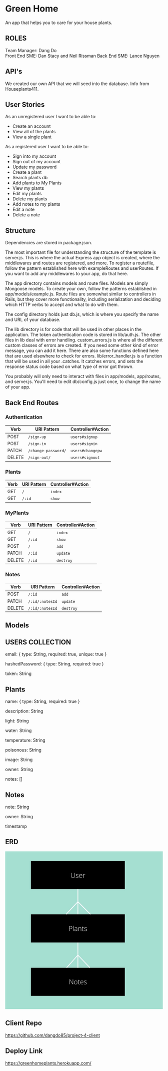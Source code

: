 # Green Home

An app that helps you to care for your house plants.

## ROLES

Team Manager: Dang Do  
Front End SME:  Dan Stacy and Neil Rissman
Back End SME: Lance Nguyen

## API's

We created our own API that we will seed into the database. Info from Houseplants411. 

## User Stories

As an unregistered user I want to be able to:
  - Create an account
  - View all of the plants
  - View a single plant

As a registered user I want to be able to:
  - Sign into my account
  - Sign out of my account
  - Update my password
  - Create a plant
  - Search plants db
  - Add plants to My Plants
  - View my plants
  - Edit my plants
  - Delete my plants
  - Add notes to my plants
  - Edit a note
  - Delete a note

## Structure

Dependencies are stored in package.json.

The most important file for understanding the structure of the template is server.js. This is where the actual Express app object is created, where the middlewares and routes are registered, and more. To register a routefile, follow the pattern established here with exampleRoutes and userRoutes. If you want to add any middlewares to your app, do that here.

The app directory contains models and route files. Models are simply Mongoose models. To create your own, follow the patterns established in app/models/example.js. Route files are somewhat similar to controllers in Rails, but they cover more functionality, including serialization and deciding which HTTP verbs to accept and what to do with them.

The config directory holds just db.js, which is where you specify the name and URL of your database.

The lib directory is for code that will be used in other places in the application. The token authentication code is stored in lib/auth.js. The other files in lib deal with error handling. custom_errors.js is where all the different custom classes of errors are created. If you need some other kind of error message, you can add it here. There are also some functions defined here that are used elsewhere to check for errors. lib/error_handler.js is a function that will be used in all your .catches. It catches errors, and sets the response status code based on what type of error got thrown.

You probably will only need to interact with files in app/models, app/routes, and server.js. You'll need to edit db/config.js just once, to change the name of your app.

## Back End Routes

### Authentication

| Verb   | URI Pattern         | Controller#Action |
|--------|---------------------|-------------------|
| POST   | `/sign-up`          | `users#signup`    |
| POST   | `/sign-in`          | `users#signin`    |
| PATCH  | `/change-password/` | `users#changepw`  |
| DELETE | `/sign-out/`        | `users#signout`   |

### Plants

| Verb  | URI Pattern         | Controller#Action |
|-------|---------------------|-------------------|
| GET   |        `/`          |     `index`       |
| GET   |      `/:id`         |     `show`        |

### MyPlants

| Verb  | URI Pattern         | Controller#Action |
|-------|---------------------|-------------------|
| GET   |        `/`          |     `index`       |
| GET   |      `/:id`         |     `show`        |
| POST  |       `/`           |     `add`         |
| PATCH |       `/:id`        |    `update`       |
| DELETE|       `/:id`        |      `destroy`    |


### Notes

| Verb  | URI Pattern         | Controller#Action |
|-------|---------------------|-------------------|
| POST  |       `/:id`        |     `add`         |
| PATCH |    `/:id/:notesId`  |    `update`       |
| DELETE|    `/:id/:notesId`  |     `destroy`     |


## Models

## USERS COLLECTION

email: {
    type: String,
    required: true,
    unique: true
}

hashedPassword: {
    type: String, 
    required: true
}

token: String

## Plants

name: {
    type: String,
    required: true
}

description: String

light: String

water: String

temperature: String

poisonous: String

image: String

owner: String

notes: []

## Notes 

note: String

owner: String

timestamp

## ERD 

![](.vscode/planning/10.jpg)

## Client Repo

https://github.com/dangdo85/project-4-client

## Deploy Link

https://greenhomeplants.herokuapp.com/